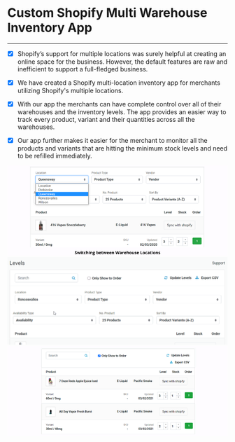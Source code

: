 # Custom Shopify Multi Warehouse Inventory App

----

- [x] Shopify’s support for multiple locations was surely helpful at creating an online space for the business. However, the default features are raw and inefficient to support a
full-fledged business. 

- [x] We have created a Shopify multi-location inventory app for merchants utilizing Shopify's multiple locations.

- [x] With our app the merchants can have complete control over all of their warehouses and the inventory levels. The app provides an easier way to track every product, variant and their quantities across all the warehouses.

- [x] Our app further makes it easier for the merchant to monitor all the products and variants that are hitting the minimum stock levels and need to be refilled immediately.

![Screenshot](https://github.com/tbiinfotech/custom-shopify-multi-warehouse-inventory/blob/main/Switching-between-Warehouse-Locations.webp)
![Screenshot](https://github.com/tbiinfotech/custom-shopify-multi-warehouse-inventory/blob/main/Managing-stock-levels-manually.webp)
![Screenshot](https://github.com/tbiinfotech/custom-shopify-multi-warehouse-inventory/blob/main/Only-Show-to-Order.webp)
